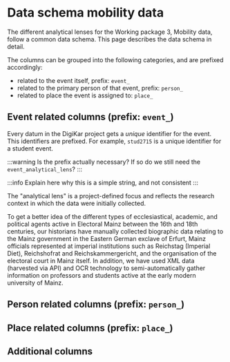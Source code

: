 # Data schema mobility data

The different analytical lenses for the Working package 3, Mobility data, follow a common data schema.
This page describes the data schema in detail.

The columns can be grouped into the following categories, and are prefixed accordingly:

- related to the event itself, prefix: `event_`
- related to the primary person of that event, prefix: `person_`
- related to place the event is assigned to: `place_`

## Event related columns (prefix: `event_`)

<SchemaEntry
name="event_id"
description="Unique identifier for the event."
type="string"
:examples="['stud2715', '123456']">

Every datum in the DigiKar project gets a _unique_ identifier for the event.
This identifiers are prefixed.
For example, `stud2715` is a unique identifier for a student event.

:::warning
Is the prefix actually necessary? If so do we still need the `event_analytical_lens`?
:::

</SchemaEntry>

<SchemaEntry
name="event_date"
type="string"
description="Used if exact event date is known, mostly in YYYY-DD-MM format."
:examples="['1684-08-03', '1732', '1737-12-10']">

:::info
Explain here why this is a simple string, and not consistent
:::
</SchemaEntry>

<SchemaEntry
name="event_date_start"
type="string"
description="Used if the start point of an event is known"
:examples="[]">
</SchemaEntry>

<SchemaEntry
name="event_date_end"
type="string"
description="Used if the end point of an event is known"
:examples="[]">
</SchemaEntry>

<SchemaEntry
name="event_date_before"
type="string"
description="Used if it is known that the event happened before a certain date"
:examples="[]">
</SchemaEntry>

<SchemaEntry
name="event_date_after"
type="string"
description="Used if it is known that the event happened after a certain date"
:examples="[]">
</SchemaEntry>

<SchemaEntry
name="event_type"
type="string"
:examples="[]">
</SchemaEntry>

<SchemaEntry
name="event_value"
type="string"
description="flexible, research-dependent categorisation of events to foster a user-friendly visualisation"
:examples="[]">
</SchemaEntry>

<SchemaEntry
name="event_editorial_comment"
type="string"
description="Any editorial comments on the event"
:examples="[]">
</SchemaEntry>

<SchemaEntry
name="event_histogriographical_comment"
type="string"
description="Any histogriographical comments on the event"
:examples="[]">
</SchemaEntry>

<SchemaEntry
name="event_source"
type="string"
description="The source of the event"
:examples="[]">
</SchemaEntry>

<SchemaEntry
name="event_source_comment"
type="string"
:examples="[]">
</SchemaEntry>

<SchemaEntry
name="event_source_criticism"
type="string"
:examples="[]">
</SchemaEntry>

<SchemaEntry
name="event_source_quotations"
type="string"
:examples="[]">
</SchemaEntry>

<SchemaEntry
name="event_related_persons"
type="string"
:examples="[]">
</SchemaEntry>

<SchemaEntry
name="event_analytical_lens"
type="string"
description="Specifies from which analytical lense this event originates."
:examples="['Statecalendar Jahns', 'Matriculations Mainz']">

The "analytical lens" is a project-defined focus and reflects the research context in which the data were initially collected.

To get a better idea of the different types of ecclesiastical, academic, and political agents active in Electoral Mainz between the 16th and 18th centuries, our historians have manually collected biographic data relating to the Mainz government in the Eastern German exclave of Erfurt, Mainz officials represented at imperial institutions such as Reichstag (Imperial Diet), Reichshofrat and Reichskammergericht, and the organisation of the electoral court in Mainz itself. In addition, we have used XML data (harvested via API) and OCR technology to semi-automatically gather information on professors and students active at the early modern university of Mainz.

</SchemaEntry>

## Person related columns (prefix: `person_`)

<SchemaEntry
name="person_id"
:examples="[]">
</SchemaEntry>

<SchemaEntry
name="person_name"
:examples="[]">
</SchemaEntry>

<SchemaEntry
name="person_name_variants"
:examples="[]">
</SchemaEntry>

<SchemaEntry
name="person_function"
:examples="[]">
</SchemaEntry>

<SchemaEntry
name="person_title"
:examples="[]">
</SchemaEntry>

## Place related columns (prefix: `place_`)

<SchemaEntry
name="place_geonames_id"
:examples="[]">
</SchemaEntry>

<SchemaEntry
name="place_geonames_latitude"
:examples="[]">
</SchemaEntry>

<SchemaEntry
name="place_geonames_longitude"
:examples="[]">
</SchemaEntry>

<SchemaEntry
name="place_name"
:examples="[]">
</SchemaEntry>

<SchemaEntry
name="place_name_variants"
:examples="[]">
</SchemaEntry>

<SchemaEntry
name="place_type"
:examples="[]">
</SchemaEntry>

## Additional columns

<SchemaEntry
name="institution_name"
type="string"
:examples="[]">
</SchemaEntry>
